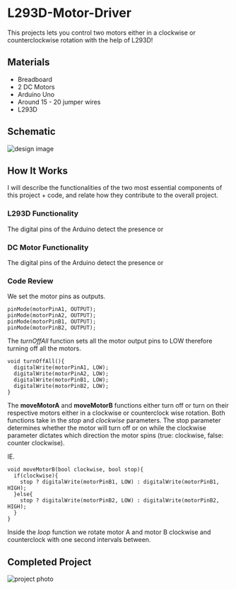 # L293D-Motor-Driver

This projects lets you control two motors either in a clockwise or counterclockwise rotation with the help of L293D!

## Materials

- Breadboard
- 2 DC Motors
- Arduino Uno
- Around 15 - 20 jumper wires
- L293D

## Schematic

![design image](https://github.com/angelina-tsuboi/LCD_Visual_Display/blob/main/images/base_design.png)

## How It Works

I will describe the functionalities of the two most essential components of this project + code, and relate how they contribute to the overall project. 

### L293D Functionality

 The digital pins of the Arduino detect the presence or 

### DC Motor Functionality

 The digital pins of the Arduino detect the presence or 

### Code Review

We set the motor pins as outputs.
```
pinMode(motorPinA1, OUTPUT);
pinMode(motorPinA2, OUTPUT);
pinMode(motorPinB1, OUTPUT);
pinMode(motorPinB2, OUTPUT);
``` 

The *turnOffAll* function sets all the motor output pins to LOW therefore turning off all the motors.

```
void turnOffAll(){
  digitalWrite(motorPinA1, LOW);
  digitalWrite(motorPinA2, LOW);
  digitalWrite(motorPinB1, LOW);
  digitalWrite(motorPinB2, LOW);
}
```

The **moveMotorA** and **moveMotorB** functions either turn off or turn on their respective motors either in a clockwise or counterclock wise rotation. Both functions take in the *stop* and *clockwise* parameters. The stop parameter determines whether the motor will turn off or on while the clockwise parameter dictates which direction the motor spins (true: clockwise, false: counter clockwise).

IE.
```
void moveMotorB(bool clockwise, bool stop){ 
  if(clockwise){
    stop ? digitalWrite(motorPinB1, LOW) : digitalWrite(motorPinB1, HIGH);
  }else{
    stop ? digitalWrite(motorPinB2, LOW) : digitalWrite(motorPinB2, HIGH);
  } 
}
```

Inside the *loop* function we rotate motor A and motor B clockwise and counterclock with one second intervals between.


## Completed Project

![project photo](https://github.com/angelina-tsuboi/LCD_Visual_Display/blob/main/images/completed-project.jpg)